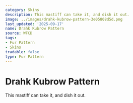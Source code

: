 ```yaml
---
category: Skins
description: This mastiff can take it, and dish it out.
image: ../images/drahk-kubrow-pattern-3e05808d5d.png
last_updated: '2025-09-17'
name: Drahk Kubrow Pattern
source: WFCD
tags:
- Fur Pattern
- Skins
tradable: false
type: Fur Pattern
---
```


# Drahk Kubrow Pattern

This mastiff can take it, and dish it out.

